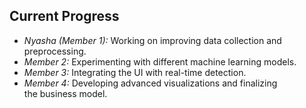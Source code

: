 ## Current Progress
- *Nyasha (Member 1):* Working on improving data collection and preprocessing.
- *Member 2:* Experimenting with different machine learning models.
- *Member 3:* Integrating the UI with real-time detection.
- *Member 4:* Developing advanced visualizations and finalizing the business model.
